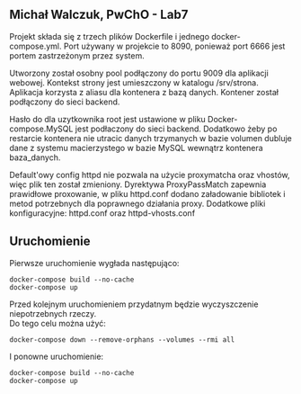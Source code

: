 ## Michał Walczuk, PwChO - Lab7

Projekt składa się z trzech plików Dockerfile i jednego docker-compose.yml.
Port używany w projekcie to 8090, ponieważ port 6666 jest portem
zastrzeżonym przez system.

Utworzony został osobny pool podłączony do portu 9009 dla aplikacji webowej. Kontekst strony jest umieszczony w katalogu /srv/strona. Aplikacja korzysta z aliasu dla kontenera z bazą danych.
Kontener został podłączony do sieci backend.

Hasło do dla uzytkownika root jest ustawione w pliku Docker-compose.MySQL jest podłaczony do sieci backend.
Dodatkowo żeby po restarcie kontenera nie utracic danych trzymanych w bazie volumen dubluje dane z
systemu macierzystego w bazie MySQL wewnątrz kontenera baza_danych.

Default'owy config httpd nie pozwala na użycie proxymatcha oraz vhostów, więc
plik ten został zmieniony. Dyrektywa ProxyPassMatch zapewnia prawidłowe proxowanie,
w pliku httpd.conf dodano załadowanie bibliotek i metod potrzebnych dla poprawnego działania proxy.
Dodatkowe pliki konfiguracyjne: httpd.conf oraz httpd-vhosts.conf

## Uruchomienie

Pierwsze uruchomienie wygłada następująco:

```
docker-compose build --no-cache
docker-compose up
```

Przed kolejnym uruchomieniem przydatnym będzie wyczyszczenie niepotrzebnych rzeczy.<br>
Do tego celu można użyć:

```
docker-compose down --remove-orphans --volumes --rmi all
```

I ponowne uruchomienie:

```
docker-compose build --no-cache
docker-compose up
```
